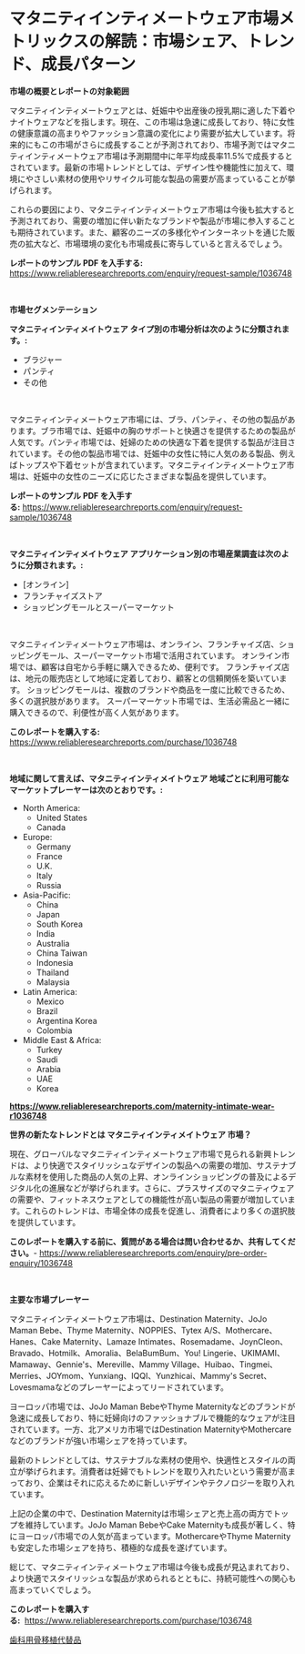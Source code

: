 <p><h1>マタニティインティメートウェア市場メトリックスの解読：市場シェア、トレンド、成長パターン</h1></p><p><strong>市場の概要とレポートの対象範囲</strong></p>
<p><p>マタニティインティメートウェアとは、妊娠中や出産後の授乳期に適した下着やナイトウェアなどを指します。現在、この市場は急速に成長しており、特に女性の健康意識の高まりやファッション意識の変化により需要が拡大しています。将来的にもこの市場がさらに成長することが予測されており、市場予測ではマタニティインティメートウェア市場は予測期間中に年平均成長率11.5%で成長するとされています。最新の市場トレンドとしては、デザイン性や機能性に加えて、環境にやさしい素材の使用やリサイクル可能な製品の需要が高まっていることが挙げられます。</p><p>これらの要因により、マタニティインティメートウェア市場は今後も拡大すると予測されており、需要の増加に伴い新たなブランドや製品が市場に参入することも期待されています。また、顧客のニーズの多様化やインターネットを通じた販売の拡大など、市場環境の変化も市場成長に寄与していると言えるでしょう。</p></p>
<p><strong>レポートのサンプル PDF を入手する:</strong> <a href="https://www.reliableresearchreports.com/enquiry/request-sample/1036748">https://www.reliableresearchreports.com/enquiry/request-sample/1036748</a></p>
<p>&nbsp;</p>
<p><strong>市場セグメンテーション</strong></p>
<p><strong>マタニティインティメイトウェア タイプ別の市場分析は次のように分類されます。:</strong></p>
<p><ul><li>ブラジャー</li><li>パンティ</li><li>その他</li></ul></p>
<p>&nbsp;</p>
<p><p>マタニティインティメートウェア市場には、ブラ、パンティ、その他の製品があります。ブラ市場では、妊娠中の胸のサポートと快適さを提供するための製品が人気です。パンティ市場では、妊婦のための快適な下着を提供する製品が注目されています。その他の製品市場では、妊娠中の女性に特に人気のある製品、例えばトップスや下着セットが含まれています。マタニティインティメートウェア市場は、妊娠中の女性のニーズに応じたさまざまな製品を提供しています。</p></p>
<p><strong>レポートのサンプル PDF を入手する:</strong>&nbsp;<a href="https://www.reliableresearchreports.com/enquiry/request-sample/1036748">https://www.reliableresearchreports.com/enquiry/request-sample/1036748</a></p>
<p>&nbsp;</p>
<p><strong> マタニティインティメイトウェア アプリケーション別の市場産業調査は次のように分類されます。:</strong></p>
<p><ul><li>[オンライン]</li><li>フランチャイズストア</li><li>ショッピングモールとスーパーマーケット</li></ul></p>
<p>&nbsp;</p>
<p><p>マタニティインティメートウェア市場は、オンライン、フランチャイズ店、ショッピングモール、スーパーマーケット市場で活用されています。 オンライン市場では、顧客は自宅から手軽に購入できるため、便利です。 フランチャイズ店は、地元の販売店として地域に定着しており、顧客との信頼関係を築いています。 ショッピングモールは、複数のブランドや商品を一度に比較できるため、多くの選択肢があります。 スーパーマーケット市場では、生活必需品と一緒に購入できるので、利便性が高く人気があります。</p></p>
<p><strong>このレポートを購入する:</strong>&nbsp; <a href="https://www.reliableresearchreports.com/purchase/1036748">https://www.reliableresearchreports.com/purchase/1036748</a></p>
<p>&nbsp;</p>
<p><strong>地域に関して言えば、マタニティインティメイトウェア 地域ごとに利用可能なマーケットプレーヤーは次のとおりです。:</strong></p>
<p><ul>
    <li>
        North America:
        <ul>
            <li>United States</li>
            <li>Canada</li>
        </ul>
    </li>
    <li>
        Europe:
        <ul>
            <li>Germany</li>
            <li>France</li>
            <li>U.K.</li>
            <li>Italy</li>
            <li>Russia</li>
        </ul>
    </li>
    <li>
        Asia-Pacific:
        <ul>
            <li>China</li>
            <li>Japan</li>
            <li>South Korea</li>
            <li>India</li>
            <li>Australia</li>
            <li>China Taiwan</li>
            <li>Indonesia</li>
            <li>Thailand</li>
            <li>Malaysia</li>
        </ul>
    </li>
    <li>
        Latin America:
        <ul>
            <li>Mexico</li>
            <li>Brazil</li>
            <li>Argentina Korea</li>
            <li>Colombia</li>
        </ul>
    </li>
    <li>
        Middle East & Africa:
        <ul>
            <li>Turkey</li>
            <li>Saudi</li>
            <li>Arabia</li>
            <li>UAE</li>
            <li>Korea</li>
        </ul>
    </li>
    </ul></p>
<p><strong><a href="https://www.reliableresearchreports.com/maternity-intimate-wear-r1036748">https://www.reliableresearchreports.com/maternity-intimate-wear-r1036748</a></strong>&nbsp;</p>
<p><strong>世界の新たなトレンドとは マタニティインティメイトウェア 市場？</strong></p>
<p><p>現在、グローバルなマタニティインティメートウェア市場で見られる新興トレンドは、より快適でスタイリッシュなデザインの製品への需要の増加、サステナブルな素材を使用した商品の人気の上昇、オンラインショッピングの普及によるデジタル化の進展などが挙げられます。さらに、プラスサイズのマタニティウェアの需要や、フィットネスウェアとしての機能性が高い製品の需要が増加しています。これらのトレンドは、市場全体の成長を促進し、消費者により多くの選択肢を提供しています。</p></p>
<p><strong>このレポートを購入する前に、質問がある場合は問い合わせるか、共有してください。</strong>- <a href="https://www.reliableresearchreports.com/enquiry/pre-order-enquiry/1036748">https://www.reliableresearchreports.com/enquiry/pre-order-enquiry/1036748</a></p>
<p>&nbsp;</p>
<p><strong>主要な市場プレーヤー</strong></p>
<p><p>マタニティインティメートウェア市場は、Destination Maternity、JoJo Maman Bebe、Thyme Maternity、NOPPIES、Tytex A/S、Mothercare、Hanes、Cake Maternity、Lamaze Intimates、Rosemadame、JoynCleon、Bravado、Hotmilk、Amoralia、BelaBumBum、You! Lingerie、UKIMAMI、Mamaway、Gennie's、Mereville、Mammy Village、Huibao、Tingmei、Merries、JOYmom、Yunxiang、IQQI、Yunzhicai、Mammy's Secret、Lovesmamaなどのプレーヤーによってリードされています。</p><p>ヨーロッパ市場では、JoJo Maman BebeやThyme Maternityなどのブランドが急速に成長しており、特に妊婦向けのファッショナブルで機能的なウェアが注目されています。一方、北アメリカ市場ではDestination MaternityやMothercareなどのブランドが強い市場シェアを持っています。</p><p>最新のトレンドとしては、サステナブルな素材の使用や、快適性とスタイルの両立が挙げられます。消費者は妊婦でもトレンドを取り入れたいという需要が高まっており、企業はそれに応えるために新しいデザインやテクノロジーを取り入れています。</p><p>上記の企業の中で、Destination Maternityは市場シェアと売上高の両方でトップを維持しています。JoJo Maman BebeやCake Maternityも成長が著しく、特にヨーロッパ市場での人気が高まっています。MothercareやThyme Maternityも安定した市場シェアを持ち、積極的な成長を遂げています。</p><p>総じて、マタニティインティメートウェア市場は今後も成長が見込まれており、より快適でスタイリッシュな製品が求められるとともに、持続可能性への関心も高まっていくでしょう。</p></p>
<p><strong>このレポートを購入する:</strong>&nbsp;&nbsp;<a href="https://www.reliableresearchreports.com/purchase/1036748">https://www.reliableresearchreports.com/purchase/1036748</a></p>
<p><p><a href="https://github.com/SarahFahey88/Market-Research-Report-List-1/blob/main/332148819540.md">歯科用骨移植代替品</a></p></p>
